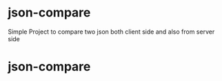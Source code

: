# json-compare
Simple Project to compare two json both client side and also from server side
# json-compare
